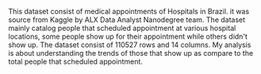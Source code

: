 This dataset consist of medical appointments of Hospitals in Brazil. it was source from Kaggle by ALX Data Analyst Nanodegree team. The dataset mainly catalog people that scheduled appointment at various hospital locations, some people show up for their appointment while others didn't show up. The dataset consist of 110527 rows and 14 columns. My analysis is about understanding the trends of those that show up as compare to the total people that scheduled appointment.
